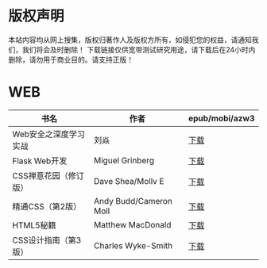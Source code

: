 # 版权声明

本站内容均从网上搜集，版权归著作人及版权方所有，如侵犯您的权益，请通知我们，我们将会及时删除！ 下载链接仅供宽带测试研究用途，请下载后在24小时内删除，请勿用于商业目的。请支持正版！

# WEB

| 书名 | 作者 | epub/mobi/azw3 |
| --- | --- | --- |
| Web安全之深度学习实战 | 刘焱 | [下载](https://url89.ctfile.com/f/31084289-1357027117-20aa4a?p=8866) |
| Flask Web开发 | Miguel Grinberg | [下载](https://url89.ctfile.com/f/31084289-1357018324-e7bedb?p=8866) |
| CSS禅意花园（修订版） | Dave Shea/Mollv E | [下载](https://url89.ctfile.com/f/31084289-1357014547-fc72e6?p=8866) |
| 精通CSS（第2版） | Andy Budd/Cameron Moll | [下载](https://url89.ctfile.com/f/31084289-1357008904-4f5343?p=8866) |
| HTML5秘籍 | Matthew MacDonald | [下载](https://url89.ctfile.com/f/31084289-1357006540-4fb712?p=8866) |
| CSS设计指南（第3版） | Charles Wyke-Smith | [下载](https://url89.ctfile.com/f/31084289-1357005769-ddcb31?p=8866) |

